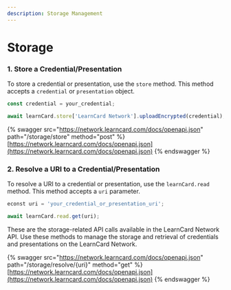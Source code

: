 ```yaml
---
description: Storage Management
---
```


# Storage

### **1. Store a Credential/Presentation**

To store a credential or presentation, use the `store` method. This method accepts a `credential` or `presentation` object.

```javascript
const credential = your_credential;

await learnCard.store['LearnCard Network'].uploadEncrypted(credential);
```

{% swagger src="https://network.learncard.com/docs/openapi.json" path="/storage/store" method="post" %}
[https://network.learncard.com/docs/openapi.json](https://network.learncard.com/docs/openapi.json)
{% endswagger %}

### **2. Resolve a URI to a Credential/Presentation**

To resolve a URI to a credential or presentation, use the `learnCard.read` method. This method accepts a `uri` parameter.

```javascript
econst uri = 'your_credential_or_presentation_uri';

await learnCard.read.get(uri);
```

These are the storage-related API calls available in the LearnCard Network API. Use these methods to manage the storage and retrieval of credentials and presentations on the LearnCard Network.

{% swagger src="https://network.learncard.com/docs/openapi.json" path="/storage/resolve/{uri}" method="get" %}
[https://network.learncard.com/docs/openapi.json](https://network.learncard.com/docs/openapi.json)
{% endswagger %}

